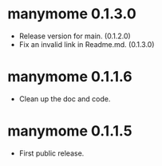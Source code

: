# manymome 0.1.3.0

- Release version for main. (0.1.2.0)
- Fix an invalid link in Readme.md. (0.1.3.0)

# manymome 0.1.1.6

- Clean up the doc and code.

# manymome 0.1.1.5

* First public release.
